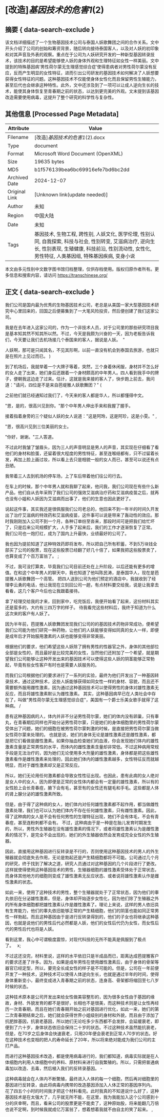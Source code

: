 # [改造]_基因技术的危害1_(2)



## 摘要  { data-search-exclude }

<!-- tcd_abstract -->
该文档详细描述了一个生物基因技术公司与泰国人妖歌舞团之间的合作关系。文中开头介绍了公司的创始和筹资背景，随后转向接待泰国客人，以及对人妖的初印象和对其声音及外表的观察。重点在于公司为人妖研究开发的一种新型基因转录技术，该技术的目的是希望能够使人妖的身体外观和生理特征如女性一样美丽。文中提到的特殊基因病‘男性荷尔蒙无生理感觉综合症’使得患病者对男性荷尔蒙没有反应，反而产生明显的女性特征，进而引出公司研发的基因技术如何解决了人妖想要获得女性特征的问题。这种基因技术不仅能使身体女性化而且保留男性生殖能力，甚至后代也会继承这种特性。此外，文中还涉及到了一项可以让成人逆向生长的技术，能使其身体恢复至青春期之前的状态，以达到更完美的外观。文末提到该基因改造需要使用病毒，这提升了整个研究的科学性与复杂性。

<!-- tcd_abstract_end -->

## 其他信息 [Processed Page Metadata]

| Attribute       | Value                                  |
|-----------------|----------------------------------------|
| Filename        | [改造]_基因技术的危害1_(2).docx                             |
| Type            | document                                 |
| Format          | Microsoft Word Document (OpenXML)                               |
| Size            | 19635 bytes                           |
| MD5             | b1f576139bea6bc69916efe7bd6bc2dd                                  |
| Archived Date   | 2024-12-07                             |
| Original Link   | [Unknown link(update needed)]                         |
| Author          | 未知                               |
| Region          | 中国大陆                               |
| Date            | 未知                                 |
| Tags            | 基因技术, 生物工程, 跨性别, 人妖文化, 医学伦理, 性别认同, 自我探索, 科技与社会, 性别转变, 艾滋病治疗, 逆向生长, 性别表现, 生殖健康, 科技前沿, 性别流动性, 女性化, 男性特征, 人类基因组, 特殊基因疾病, 变身小说                                 |

本文由多元性别中文数字图书馆归档整理，仅供存档使用。版权归原作者所有。更多信息和搜索内容，请访问 <https://transchinese.org/>


## 正文 { data-search-exclude }

<!-- tcd_main_text -->
我们公司是国内最为优秀的生物基因技术公司，老总是从美国一家大型基因技术研究中心里回来的，回国之后便募集到了一大笔风险投资，然后便创建了我们这家公司。

我是在去年进入这家公司的，作为一个非技术人员，对于公司里的那些研究项目我是基本知其然不知其所以然。不过，今天是我颇为兴奋的一天，因为老板告诉我们，今天要让我们去机场接几个泰国来的客人，据说是人妖。  "

人妖啊，那可是只闻其名，不见其形啊，以前一直没有机会到泰国去旅游，也就只是在照片上见过而已。 )

到了机场后，我就举着一个大牌子等着，突然，三个身着休闲服，身材并不怎么好的女人走了出来，她们身后还跟着一个身材颇高的中年男人。四人看到我手中的牌子，便朝我这边走了过来。估计，这就是我来接的客人了，快步跑上前去，我问道："请问，四位是不是来自芭堤雅人妖歌舞团？" (

之前他们就已经通知过我们了，今天来的客人都是华人，所以都懂得中文。

"恩，是的，很高兴见到你。"那个中年男人伸出手来和我握了握手。

接着指着身旁的三个疑似人妖的女人说道："这是阿玲，这是阿珍，这是小雯。" ,

"恩，很高兴见到三位美丽的女士。

"你好，谢谢。"三人答道。

不过此时我皱了皱眉头，因为三人的声音明显是男人的声音，其实现在仔细看了看他们的身材和脸蛋，还留着很大程度的男性特征，甚至连喉结都有，只不过留着长发，再加上脸上画过妆，所以看上去只是相貌一般的女人而已，甚至可以说还有点丑陋。

我带着三人去到机场的停车场，上了车后带着他们往公司行去。

在车上的时候，那个中年男人就和我聊了起来，他问我，我们公司现在有些什么新产品，他们自从去年采购了我们公司的强效艾滋病治疗药和艾滋病疫苗之后，就再也没有小姐和人妖因为艾滋病而出事了，他们的生意也因此更好了。

说起这件事，其实我还是很佩服我们公司老总的，他回来不到一年半的时间久开发出了治疗艾滋病的特效药和艾滋病疫苗，这件事可以说是带来了轰动性的效应。那时我刚刚加入公司不到一个月，各种订单纷至沓来，那段时间可是把我们给忙坏了，只是后来公司规模扩大，人手多了起来后，我们的工作才逐渐恢复了正常。
我们公司也一炮打红，成为了国内上升最快，业绩最好的公司了。

我也因为提前知道了这种特效药即将发布，所以把自己所有积蓄，不到5万块钱全部买了公司的股票，现在这些股票已经翻了好几十倍了，如果我把这些股票卖了，也算变成了个百万富翁了。 ;

不过，我可没打算卖，毕竟我们公司目前还处在上升阶段，以后还能有更多的增值。在和这个中年男人的聊天中，我也知道了他叫陈民涛，是泰国华人，现在是芭提雅人妖歌舞团一个高管。
把四人送到公司为他们预定的酒店中，我就收到了经理李云勇的电话，他让我现在立刻回公司一趟，有点材料要交给我，说是让我拿去看看，这几个客户今后也让我跟着接待。

拿了经理交给我的才来，回到家中，吃完饭后，我便开始看了起来，这份材料其实还是蛮多的，大约有三四万字的样子。
待我看完这些材料后，我终于知道为什么这次来的客户有人妖了。

因为半年前，芭提雅人妖歌舞团发现我们公司的的基因技术药物非常成功，便希望我们公司能为他们研究一种药物，让他们的人妖能够变得如同真的女人一样，即便是成年后才开始服用激素的人妖也能够变得非常美丽。

根据他们的要求，他们希望这些人妖除了拥有男性的性器官之外，身体的其他部位全部是女性的，而且最好是比较完美的女性，当然他们还附加了一个希望，就是期望我们公司能够让这种开发出来的基因技术可以使得这些人妖的阴茎能够正常勃起，毕竟有些女性客户有时也是需要人妖服务的。

而我们公司根据他们的要求进行了一系列的实验，最终为他们开发出了一种基因转录技术，通过这种技术，这些人妖能够获得如同女性一样的身材、容貌，而且还不需要额外服用雌性激素，因为通过这种基因技术可以使得男性的身体对雄性激素无反应，而且将雄性激素默认为雌性激素。
其实，这种基因病早已在人类社会中存在了，叫做"男性荷尔蒙无生理感觉综合症"，美国有一个爵士乐美女歌手就得了这种病。 /

患有这种基因病的人，体内并非不分泌男性荷尔蒙，她们的体内没有卵巢，只有睾丸，在青春期后同样也开始分泌男性荷尔蒙，只是她们的身体细胞里的男性荷尔蒙受体出了问题，她们的细胞在被男性荷尔蒙刺激的时候，是直接把男性荷尔蒙当做女性荷尔蒙来处理的。
也就是说，她们的身体无论是雄性激素还是雌性激素，都是把它们看做是雌性激素。如果你抽血检查她们的血液，你会发现她们体内的雄性激素含量是正常男性的水平，而体内的雌性激素含量却非常低。不过这种病用常规手段是无法治疗的，因为她们无论使用多大剂量的雄性激素，身体都是把这些雄性激素看作是雌性激素来处理的，因此她们体内的雄性激素越多，女性特征反而就越明显，而对于雌性激素却又是正常反应。

所以，她们无论用任何激素都会导致女性性征出现。也因此，患有此病的女人绝对是女人中的女人，因为即便是正常的女性体内都会有一定量的雄性激素，所以有的女性脸上会长青春痘，腋下会有毛，甚至有的女性还有腿毛和手毛。这些都是人体的肾上腺分泌的雄性激素所致。

但是，由于得了这种病的女人，她们体内对任何雄性激素都不起作用，都当做雌性激素处理，我们也可以认为她们体内不存在任何雄性激素，只有雌性激素。因此，得了这种病的女人是不会有任何男性的生理特征出现，她们不会有体毛，不会有青春痘，甚至连粉刺都不会有。
不过，这种病由于是一种是在胎儿发育时期发生的，所以，男性外生殖器在没有雄性激素的情况下，或者将雄性激素认为是雌性激素的情况下，是完全不会出现的，她们的外生殖器依然会发育成完全女性的外生殖器。

因此，直接用这种基因进行反转录是不行的，否则使用这种基因技术的男人的外生殖器就会彻底失去作用，无论是勃起还是产生精细胞都将不可能。公司通过几个月的研究，终于找到了解决之道，研究人员通过对这种基因的几个片段进行了更改。这样就使得使用这种基因技术的男性，生殖器细胞的雄性激素受体处于正常状态，而身体其他地方的细胞则变成了雄性激素无反应状态、或者说将雄性激素认作是雌性激素的状态。

如此一来，使用了这种技术的男性，整个生殖器就处于了正常状态，因为他们的睾丸依旧在分泌雄性激素，但是，身体却开始逐步女性化，因为他们除了生殖器之外的所有身体细胞都把雄性激素认作是雌性激素了。理论上来说，这样的男人依旧具有生育能力，他们的睾丸依旧能够正常的产生精细胞，他们的阴茎也能如同正常男性一样勃起。而且这种基因由于是进行反转录得到的，他们的子女也将继承这种基因，也就是说他们的男性后代必然都是人妖，他们的女性后代仍为女性，而女性后代的男性后代也将是人妖。

看到这里，我心中可谓极度震惊，对现代科技的无所不能真是佩服到了极点了。   x;

不过这还没完，材料里说，这样的水平依旧只是半成品而已，距离达成芭提雅客户的要求还差了许多。因为，如果是成年男性在使用雌性激素后，由于身体的骨架等器官已经定型，所以，要完全长成女性的样子是不可能的。但是，公司在一年前便开发了一种技术，这种技术可以使得人体逆向生长，也就是通过半年的时间，使得身体重新变小，最终变成进入青春期之前的状态，连身高、骨架都将缩回至七八岁时候的状态。

这种技术原本是公司开发出来给女性做美容整形的，因为很多女性由于基因的缘故，身材、外貌发育的都不是很好，长相也不是很美，而这种技术则是让女性再经历一次青春期，而且在她们青春期开始之前对基因进行优化，如此一来，她们的第二次青春期结束之后，她们就会获得世界小姐级别的身材和外貌，而且由于添加了抗肥胖基因，抗衰老基因，所以她们无论吃多少东西都不会发胖，会延缓衰老，即便到了六十岁，身体状态依旧会保持二十岁的状态。不过这种技术虽然能抗衰老，但是，在70岁之后身体会快速衰老，只用20年便会衰老到正常人70岁的状态。好在这种技术也变相的把人的寿命延长了20年，所以将来绝对能成为我们公司的主打产品。

而进行这种基因技术改造，都是使用病毒进行的，我们都知道，病毒实际就是在人体细胞内利用人体细胞中的养料、原材料来进行自我繁殖的。所以，只需把普通病毒加以改造、去毒，然后植入我们的反转录基因。 -

这种病毒就会在人体内不断繁殖，最终进入人体的每一个细胞，然后再对细胞里的基因进行反转录，由此将病毒内携带的改造基因添加入人体正常的基因序列内。
花了四五个小时的时间我才把这个材料看完。此时我真的不知道说什么好了，这种基因技术是在太强大了，几乎就无所不能，在这里，我为我能加入这个公司感到十分的庆幸啊，而且，看来公司的股票更是不能卖了，这种原始股，将来能翻几万倍也说不定啊，到时候我就成亿万富翁了，想着想着我就不由自主的笑了起来。 ,
<!-- tcd_main_text_end -->

